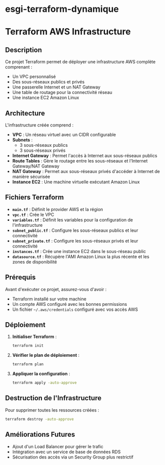 # esgi-terraform-dynamique

# Terraform AWS Infrastructure

## Description
Ce projet Terraform permet de déployer une infrastructure AWS complète comprenant :
- Un VPC personnalisé
- Des sous-réseaux publics et privés
- Une passerelle Internet et un NAT Gateway
- Une table de routage pour la connectivité réseau
- Une instance EC2 Amazon Linux

## Architecture
L'infrastructure créée comprend :
- **VPC** : Un réseau virtuel avec un CIDR configurable
- **Subnets** :
  - 3 sous-réseaux publics
  - 3 sous-réseaux privés
- **Internet Gateway** : Permet l'accès à Internet aux sous-réseaux publics
- **Route Tables** : Gère le routage entre les sous-réseaux et l'Internet Gateway/NAT Gateway
- **NAT Gateway** : Permet aux sous-réseaux privés d'accéder à Internet de manière sécurisée
- **Instance EC2** : Une machine virtuelle exécutant Amazon Linux

## Fichiers Terraform
- **`main.tf`** : Définit le provider AWS et la région
- **`vpc.tf`** : Crée le VPC
- **`variables.tf`** : Définit les variables pour la configuration de l'infrastructure
- **`subnet_public.tf`** : Configure les sous-réseaux publics et leur connectivité
- **`subnet_private.tf`** : Configure les sous-réseaux privés et leur connectivité
- **`instances.tf`** : Crée une instance EC2 dans le sous-réseau public
- **`datasource.tf`** : Récupère l'AMI Amazon Linux la plus récente et les zones de disponibilité

## Prérequis
Avant d'exécuter ce projet, assurez-vous d'avoir :
- Terraform installé sur votre machine
- Un compte AWS configuré avec les bonnes permissions
- Un fichier `~/.aws/credentials` configuré avec vos accès AWS

## Déploiement
1. **Initialiser Terraform** :
   ```sh
   terraform init
   ```
2. **Vérifier le plan de déploiement** :
   ```sh
   terraform plan
   ```
3. **Appliquer la configuration** :
   ```sh
   terraform apply -auto-approve
   ```

## Destruction de l'Infrastructure
Pour supprimer toutes les ressources créées :
```sh
terraform destroy -auto-approve
```

## Améliorations Futures
- Ajout d'un Load Balancer pour gérer le trafic
- Intégration avec un service de base de données RDS
- Sécurisation des accès via un Security Group plus restrictif

